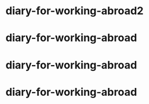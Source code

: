 # diary-for-working-abroad2
# diary-for-working-abroad
# diary-for-working-abroad
# diary-for-working-abroad
